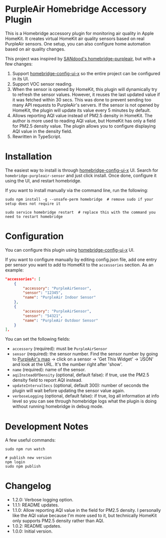 # PurpleAir Homebridge Accessory Plugin

This is a Homebridge accessory plugin for monitoring air quality in Apple HomeKit. It creates virtual HomeKit
air quality sensors based on real PurpleAir sensors. One setup, you can also configure home automation
based on air quality changes.

This project was inspired by [SANdood's homebridge-purpleair](https://github.com/SANdood/homebridge-purpleair),
but with a few changes:

1. Support [homebridge-config-ui-x](https://www.npmjs.com/package/homebridge-config-ui-x)
   so the entire project can be configured in its UI.
2. Support VOC sensor reading.
3. When the sensor is opened by HomeKit, this plugin will dynamically try to refresh the sensor values. However,
   it reuses the last updated value if it was fetched within 30 secs. This was done to prevent sending too many
   API requests to PurpleAir's servers. If the sensor is not opened by HomeKit, the plugin will update its value
   every 5 minutes by default.
4. Allows reporting AQI value instead of PM2.5 density in HomeKit. The author is more used to reading AQI value,
   but HomeKit has only a field for PM2.5 density value. The plugin allows you to configure displaying AQI value
   in the density field.
5. Rewritten in TypeScript.


# Installation

The easiest way to install is through [homebridge-config-ui-x](https://www.npmjs.com/package/homebridge-config-ui-x) UI.
Search for `homebridge-purpleair-sensor` and just click install. Once done, configure it using the UI, and restart homebridge.

If you want to install manually via the command line, run the following:

```
sudo npm install -g --unsafe-perm homebridge  # remove sudo if your setup does not require it

sudo service homebridge restart  # replace this with the command you need to restart homebridge
```


# Configuration

You can configure this plugin using [homebridge-config-ui-x](https://www.npmjs.com/package/homebridge-config-ui-x) UI.

If you want to configure manually by editing config.json file, add one entry per sensor you want to add to HomeKit
to the `accessories` section. As an example:

```json
"accessories": [
    {
        "accessory": "PurpleAirSensor",
        "sensor": "12345",
        "name": "PurpleAir Indoor Sensor"
    },
    {
        "accessory": "PurpleAirSensor",
        "sensor": "54321",
        "name": "PurpleAir Outdoor Sensor"
    }
],
```

You can set the following fields:

- `accessory` (required): must be `PurpleAirSensor`
- `sensor` (required): the sensor number. Find the sensor number by going to <a href='https://www.purpleair.com/map'>PurpleAir's map</a> -> click on a sensor -> 'Get This Widget' -> 'JSON' and look at the URL. It's the number right after 'show'.
- `name` (required): name of the sensor.
- `aqiInsteadOfDensity` (optional, default false): if true, use the PM2.5 density field to report AQI instead.
- `updateIntervalSecs` (optional, default 300): number of seconds the plugin will wait before updating the sensor value again.
- `verboseLogging` (optional, default false): if true, log all information at info level so you can see through homebridge logs what the plugin is doing without running homebridge in debug mode.


# Development Notes

A few useful commands:

```
sudo npm run watch

# publish new version
npm login
sudo npm publish
```


# Changelog

- 1.2.0: Verbose logging option.
- 1.1.1: README updates.
- 1.1.0: Allow reporting AQI value in the field for PM2.5 density. I personally like the AQI value because I'm more used to it, but technically HomeKit only supports PM2.5 density rather than AQI.
- 1.0.2: README updates.
- 1.0.0: Initial version.

